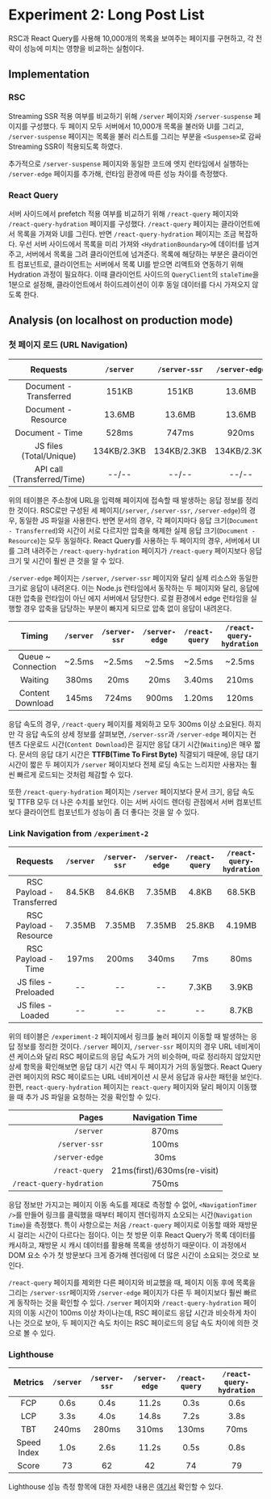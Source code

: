 # Experiment 2: Long Post List

RSC과 React Query를 사용해 10,000개의 목록을 보여주는 페이지를 구현하고, 각 전략이 성능에 미치는 영향을 비교하는 실험이다.

## Implementation

### RSC

Streaming SSR 적용 여부를 비교하기 위해 `/server` 페이지와 `/server-suspense` 페이지를 구성했다. 두 페이지 모두 서버에서 10,000개 목록을 불러와 UI를 그리고, `/server-suspense` 페이지는 목록을 불러 리스트를 그리는 부분을 `<Suspense>`로 감싸 Streaming SSR이 적용되도록 하였다.

추가적으로 `/server-suspense` 페이지와 동일한 코드에 엣지 런타임에서 실행하는 `/server-edge` 페이지를 추가해, 런타임 환경에 따른 성능 차이를 측정했다.

### React Query

서버 사이드에서 prefetch 적용 여부를 비교하기 위해 `/react-query` 페이지와 `/react-query-hydration` 페이지를 구성했다. `/react-query` 페이지는 클라이언트에서 목록을 가져와 UI를 그린다. 반면 `/react-query-hydration` 페이지는 조금 복잡하다. 우선 서버 사이드에서 목록을 미리 가져와 `<HydrationBoundary>`에 데이터를 넘겨주고, 서버에서 목록을 그려 클라이언트에 넘겨준다. 목록에 해당하는 부분은 클라이언트 컴포넌트로, 클라이언트는 서버에서 목록 UI를 받으면 리액트와 연동하기 위해 Hydration 과정이 필요하다. 이때 클라이언트 사이드의 `QueryClient`의 `staleTime`을 1분으로 설정해, 클라이언트에서 하이드레이션이 이후 동일 데이터를 다시 가져오지 않도록 한다.

## Analysis (on localhost on production mode)

### 첫 페이지 로드 (URL Navigation)

|            Requests             |  `/server`  | `/server-ssr` | `/server-edge` | `/react-query` | `/react-query-hydration` |
| :-----------------------------: | :---------: | :-----------: | :------------: | :------------: | :----------------------: |
|     Document - Transferred      |    151KB    |     151KB     |     13.6MB     |     7.3KB      |          134KB           |
|       Document - Resource       |   13.6MB    |    13.6MB     |     13.6MB     |     56.5KB     |          11.0MB          |
|         Document - Time         |    528ms    |     747ms     |     920ms      |      7ms       |          330ms           |
|   JS files<br/>(Total/Unique)   | 134KB/2.3KB |  134KB/2.3KB  |  134KB/2.3KB   |  139KB/7.3KB   |       145KB/12.6KB       |
| API call<br/>(Transferred/Time) |    --/--    |     --/--     |     --/--      |  4.81MB/23ms   |          --/--           |

위의 테이블은 주소창에 URL을 입력해 페이지에 접속할 때 발생하는 응답 정보를 정리한 것이다. RSC로만 구성된 세 페이지(`/server`, `/server-ssr`, `/server-edge`)의 경우, 동일한 JS 파일을 사용한다. 반면 문서의 경우, 각 페이지마다 응답 크기(`Document - Transferred`)와 시간이 서로 다르지만 압축을 해제한 실제 응답 크기(`Document - Resource`)는 모두 동일하다. React Query를 사용하는 두 페이지의 경우, 서버에서 UI를 그려 내려주는 `/react-query-hydration` 페이지가 `/react-query` 페이지보다 응답 크기 및 시간이 훨씬 큰 것을 알 수 있다.

`/server-edge` 페이지는 `/server`, `/server-ssr` 페이지와 달리 실제 리소스와 동일한 크기로 응답이 내려온다. 이는 Node.js 런타임에서 동작하는 두 페이지와 달리, 응답에 대한 압축을 런타임이 아닌 에지 서버에서 담당한다. 로컬 환경에서 edge 런타임을 실행할 경우 압축을 담당하는 부분이 빠지게 되므로 압축 없이 응답이 내려온다.

|       Timing       | `/server` | `/server-ssr` | `/server-edge` | `/react-query` | `/react-query-hydration` |
| :----------------: | :-------: | :-----------: | :------------: | :------------: | :----------------------: |
| Queue ~ Connection |  ~2.5ms   |    ~2.5ms     |     ~2.5ms     |     ~2.5ms     |          ~2.5ms          |
|      Waiting       |   380ms   |     20ms      |      20ms      |     3.40ms     |          210ms           |
|  Content Download  |   145ms   |     724ms     |     900ms      |     1.20ms     |          120ms           |

응답 속도의 경우, `/react-query` 페이지를 제외하고 모두 300ms 이상 소요된다. 하지만 각 응답 속도의 상세 정보를 살펴보면, `/server-ssr`과 `/server-edge` 페이지는 컨텐츠 다운로드 시간(`Content Download`)은 길지만 응답 대기 시간(`Waiting`)은 매우 짧다. 문서의 응답 대기 시간은 **TTFB(Time To First Byte)** 직결되기 때문에, 응답 대기 시간이 짧은 두 페이지가 `/server` 페이지보다 전체 로딩 속도는 느리지만 사용자는 훨씬 빠르게 로드되는 것처럼 체감할 수 있다.

또한 `/react-query-hydration` 페이지는 `/server` 페이지보다 문서 크기, 응답 속도 및 TTFB 모두 더 나은 수치를 보인다. 이는 서버 사이드 렌더링 관점에서 서버 컴포넌트보다 클라이언트 컴포넌트가 성능이 좀 더 좋다는 것을 알 수 있다.

### Link Navigation from `/experiment-2`

|         Requests          | `/server` | `/server-ssr` | `/server-edge` | `/react-query` | `/react-query-hydration` |
| :-----------------------: | :-------: | :-----------: | :------------: | :------------: | :----------------------: |
| RSC Payload - Transferred |  84.5KB   |    84.6KB     |     7.35MB     |     4.8KB      |          68.5KB          |
|  RSC Payload - Resource   |  7.35MB   |    7.35MB     |     7.35MB     |     25.8KB     |          4.19MB          |
|    RSC Payload - Time     |   197ms   |     200ms     |     340ms      |      7ms       |           80ms           |
|   JS files - Preloaded    |    --     |      --       |       --       |     7.3KB      |          3.9KB           |
|     JS files - Loaded     |    --     |      --       |       --       |       --       |          8.7KB           |

위의 테이블은 `/experiment-2` 페이지에서 링크를 눌러 페이지 이동할 때 발생하는 응답 정보를 정리한 것이다. `/server` 페이지, `/server-ssr` 페이지의 경우 URL 네비게이션 케이스와 달리 RSC 페이로드의 응답 속도가 거의 비슷하며, 따로 정리하지 않았지만 상세 항목을 확인해보면 응답 대기 시간 역시 두 페이지가 거의 동일했다. React Query 관련 페이지의 RSC 페이로드는 URL 네비게이션 시 문서 응답과 유사한 패턴을 보인다. 한편, `react-query-hydration` 페이지는 `react-query` 페이지와 달리 페이지 이동했을 때 추가 JS 파일을 요청하는 것을 확인할 수 있다.

|                    Pages |       Navigation Time       |
| -----------------------: | :-------------------------: |
|                `/server` |            870ms            |
|            `/server-ssr` |            100ms            |
|           `/server-edge` |            30ms             |
|           `/react-query` | 21ms(first)/630ms(re-visit) |
| `/react-query-hydration` |            750ms            |

응답 정보만 가지고는 페이지 이동 속도를 제대로 측정할 수 없어, `<NavigationTimer />`를 만들어 링크를 클릭했을 때부터 페이지 렌더링까지 쇼오되는 시간(`Navigation Time`)을 측정했다. 특이 사항으로는 처음 `/react-query` 페이지로 이동할 때와 재방문 시 걸리는 시간이 다르다는 점이다. 이는 첫 방문 이후 React Query가 목록 데이터를 캐시하고, 재방문 시 캐시 데이터를 활용해 목록을 생성하기 때문이다. 이 과정에서 DOM 요소 수가 첫 방문보다 크게 증가해 렌더링에 더 많은 시간이 소요되는 것으로 보인다.

`/react-query` 페이지를 제외한 다른 페이지와 비교했을 때, 페이지 이동 후에 목록을 그리는 `/server-ssr`페이지와 `/server-edge` 페이지가 다른 두 페이지보다 훨씬 빠르게 동작하는 것을 확인할 수 있다. `/server` 페이지와 `/react-query-hydration` 페이지의 이동 시간이 100ms 이상 차이나는데, RSC 페이로드 응답 시간과 비슷하게 차이나는 것으로 보아, 두 페이지간 속도 차이는 RSC 페이로드의 응답 속도 차이에 의한 것으로 볼 수 있다.

### Lighthouse

|   Metrics   | `/server` | `/server-ssr` | `/server-edge` | `/react-query` | `/react-query-hydration` |
| :---------: | :-------: | :-----------: | :------------: | :------------: | :----------------------: |
|     FCP     |   0.6s    |     0.4s      |     11.2s      |      0.3s      |           0.6s           |
|     LCP     |   3.3s    |     4.0s      |     14.8s      |      7.2s      |           3.8s           |
|     TBT     |   240ms   |     280ms     |     310ms      |     130ms      |           70ms           |
| Speed Index |   1.0s    |     2.6s      |     11.2s      |      0.5s      |           0.8s           |
|    Score    |    73     |      62       |       42       |       74       |            79            |

Lighthouse 성능 측정 항목에 대한 자세한 내용은 [여기서](./lighthouse/) 확인할 수 있다.
